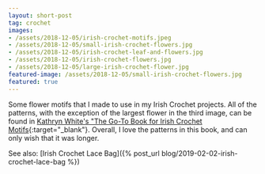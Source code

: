 ```yaml
---
layout: short-post
tag: crochet
images:
- /assets/2018-12-05/irish-crochet-motifs.jpeg
- /assets/2018-12-05/small-irish-crochet-flowers.jpg
- /assets/2018-12-05/irish-crochet-leaf-and-flowers.jpg
- /assets/2018-12-05/irish-crochet-flowers.jpg
- /assets/2018-12-05/large-irish-crochet-flower.jpg
featured-image: /assets/2018-12-05/small-irish-crochet-flowers.jpg
featured: true
---
```

Some flower motifs <!--more-->that I made to use in my Irish Crochet projects. All of the patterns, with the exception of the largest flower in the third image, can be found in [Kathryn White's "The Go-To Book for Irish Crochet Motifs](https://www.amazon.com/Go-Book-Irish-Crochet-Motifs/dp/1596359234){:target="_blank"}. Overall, I love the patterns in this book, and can only wish that it was longer.

See also: [Irish Crochet Lace Bag]({% post_url blog/2019-02-02-irish-crochet-lace-bag %})
